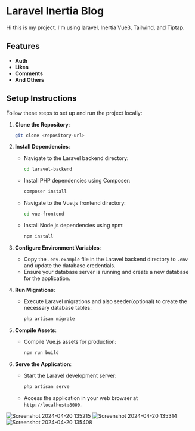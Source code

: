 
# Laravel Inertia Blog
Hi this is my project. I'm using laravel, Inertia Vue3, Tailwind, and Tiptap.

## Features
- **Auth**
- **Likes**
- **Comments**
- **And Others**

## Setup Instructions

Follow these steps to set up and run the project locally:

1. **Clone the Repository**:
   ```bash
   git clone <repository-url>
   ```

2. **Install Dependencies**:
   - Navigate to the Laravel backend directory:
     ```bash
     cd laravel-backend
     ```
   - Install PHP dependencies using Composer:
     ```bash
     composer install
     ```
   - Navigate to the Vue.js frontend directory:
     ```bash
     cd vue-frontend
     ```
   - Install Node.js dependencies using npm:
     ```bash
     npm install
     ```

3. **Configure Environment Variables**:
   - Copy the `.env.example` file in the Laravel backend directory to `.env` and update the database credentials.
   - Ensure your database server is running and create a new database for the application.

4. **Run Migrations**:
   - Execute Laravel migrations and also seeder(optional) to create the necessary database tables:
     ```bash
     php artisan migrate
     ```

5. **Compile Assets**:
   - Compile Vue.js assets for production:
     ```bash
     npm run build
     ```

6. **Serve the Application**:
   - Start the Laravel development server:
     ```bash
     php artisan serve
     ```
   - Access the application in your web browser at `http://localhost:8000`.

![Screenshot 2024-04-20 135215](https://github.com/M-Abyan/laravel-blog/assets/95427240/02faef09-7089-4e83-8dfa-edda645cf3b9)
![Screenshot 2024-04-20 135314](https://github.com/M-Abyan/laravel-blog/assets/95427240/28fce608-f675-43ea-9f3c-4dedbc31250c)
![Screenshot 2024-04-20 135408](https://github.com/M-Abyan/laravel-blog/assets/95427240/81ea3ff7-b4a5-4155-a6a3-f704428d5098)


